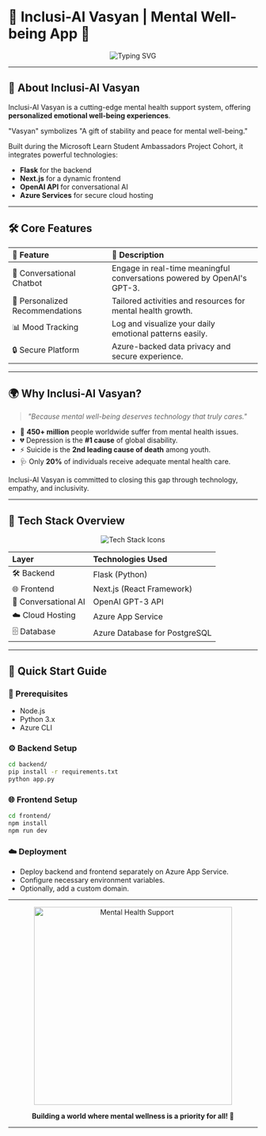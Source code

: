 # 🌟 Inclusi-AI Vasyan | Mental Well-being App 🌟

<p align="center">
  <img src="https://readme-typing-svg.herokuapp.com?font=Rubik&size=30&duration=4000&color=F76D57&center=true&vCenter=true&multiline=true&width=800&height=80&lines=Empowering+Mental+Well-being+Through+AI;Personalized+Support+For+Every+User" alt="Typing SVG">
</p>

---

## 🎉 About Inclusi-AI Vasyan

Inclusi-AI Vasyan is a cutting-edge mental health support system, offering **personalized emotional well-being experiences**.

"Vasyan" symbolizes "A gift of stability and peace for mental well-being."

Built during the Microsoft Learn Student Ambassadors Project Cohort, it integrates powerful technologies:

- **Flask** for the backend
- **Next.js** for a dynamic frontend
- **OpenAI API** for conversational AI
- **Azure Services** for secure cloud hosting

---

## 🛠️ Core Features

| 🚀 Feature | 🌈 Description |
|:---|:---|
| 🤖 Conversational Chatbot | Engage in real-time meaningful conversations powered by OpenAI's GPT-3. |
| 🎯 Personalized Recommendations | Tailored activities and resources for mental health growth. |
| 📊 Mood Tracking | Log and visualize your daily emotional patterns easily. |
| 🔒 Secure Platform | Azure-backed data privacy and secure experience. |

---

## 🌍 Why Inclusi-AI Vasyan?

> *"Because mental well-being deserves technology that truly cares."*

- 🧠 **450+ million** people worldwide suffer from mental health issues.
- 💔 Depression is the **#1 cause** of global disability.
- ⚡ Suicide is the **2nd leading cause of death** among youth.
- 🩺 Only **20%** of individuals receive adequate mental health care.

Inclusi-AI Vasyan is committed to closing this gap through technology, empathy, and inclusivity.

---

## 🤖 Tech Stack Overview

<p align="center">
  <img src="https://skillicons.dev/icons?i=python,flask,nextjs,react,azure,postgresql" alt="Tech Stack Icons">
</p>

| Layer | Technologies Used |
|:---|:---|
| 🛠 Backend | Flask (Python) |
| 🌐 Frontend | Next.js (React Framework) |
| 💬 Conversational AI | OpenAI GPT-3 API |
| ☁️ Cloud Hosting | Azure App Service |
| 🗄️ Database | Azure Database for PostgreSQL |

---

## 🚀 Quick Start Guide

### 🔧 Prerequisites
- Node.js
- Python 3.x
- Azure CLI

### ⚙️ Backend Setup
```bash
cd backend/
pip install -r requirements.txt
python app.py
```

### 🌐 Frontend Setup
```bash
cd frontend/
npm install
npm run dev
```

### ☁️ Deployment
- Deploy backend and frontend separately on Azure App Service.
- Configure necessary environment variables.
- Optionally, add a custom domain.

---

<p align="center">
  <img src="https://media.giphy.com/media/v1.Y2lkPTc5MGI3NjExb3B2cWR0YmwyYmh4a2p2ZHE2aGM4MGJzZ2pvYmFkOTRjZWk2dWc5MyZlcD12MV9naWZzX3NlYXJjaCZjdD1n/LMcB8XospGZO8UQq87/giphy.gif" width="400" alt="Mental Health Support">
</p>

<p align="center">
  <b>Building a world where mental wellness is a priority for all! 💖</b>
</p>

---
